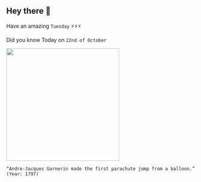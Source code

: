 ## Hey there 👋
Have an amazing `Tuesday` ⚡⚡⚡

Did you know Today on `22nd of October`
 
 [<img src="https://akm-img-a-in.tosshub.com/indiatoday/images/story/201810/garnerin_2-297x434.jpeg?nujlH.NRLIowP9mJFYcFghqnVigqbzlj" width="300" />](https://www.thehindu.com/children/garnering-support-for-parachute-jumps/article32872613.ece#:~:text=On%20October%2022%2C%201797%2C%20Garnerin,severed%20it%20from%20the%20balloon.) 
 ```
“Andre-Jacques Garnerin made the first parachute jump from a balloon.” (Year: 1797)
```
